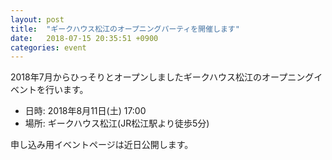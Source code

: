 ```yaml
---
layout: post
title:  "ギークハウス松江のオープニングパーティを開催します"
date:   2018-07-15 20:35:51 +0900
categories: event
---
```


2018年7月からひっそりとオープンしましたギークハウス松江のオープニングイベントを行います。

- 日時: 2018年8月11日(土) 17:00
- 場所: ギークハウス松江(JR松江駅より徒歩5分)

申し込み用イベントページは近日公開します。